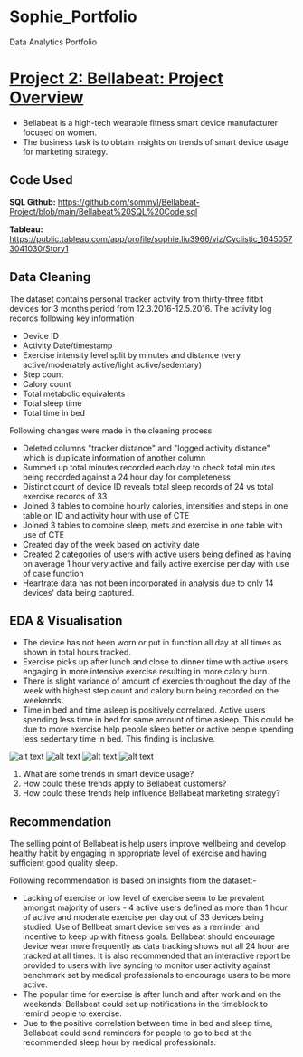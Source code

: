 # Sophie_Portfolio
Data Analytics Portfolio

# [Project 2: Bellabeat: Project Overview](https://github.com/sommyl/Sophie-Portfolio/blob/main/Cyclistic%20Project.md) 
* Bellabeat is a high-tech wearable fitness smart device manufacturer focused on women.
* The business task is to obtain insights on trends of smart device usage for marketing strategy.

## Code Used
**SQL Github:** https://github.com/sommyl/Bellabeat-Project/blob/main/Bellabeat%20SQL%20Code.sql

**Tableau:** https://public.tableau.com/app/profile/sophie.liu3966/viz/Cyclistic_16450573041030/Story1

## Data Cleaning

The dataset contains personal tracker activity from thirty-three fitbit devices for 3 months period from 12.3.2016-12.5.2016. The activity log records following key information

* Device ID
* Activity Date/timestamp
* Exercise intensity level split by minutes and distance (very active/moderately active/light active/sedentary)
* Step count
* Calory count
* Total metabolic equivalents
* Total sleep time
* Total time in bed

Following changes were made in the cleaning process

*	Deleted columns "tracker distance" and "logged activity distance" which is duplicate information of another column
*	Summed up total minutes recorded each day to check total minutes being recorded against a 24 hour day for completeness
*	Distinct count of device ID reveals total sleep records of 24 vs total exercise records of 33
*	Joined 3 tables to combine hourly calories, intensities and steps in one table on ID and activity hour with use of CTE
*	Joined 3 tables to combine sleep, mets and exercise in one table with use of CTE
*	Created day of the week based on activity date
*	Created 2 categories of users with active users being defined as having on average 1 hour very active and faily active exercise per day with use of case function
* Heartrate data has not been incorporated in analysis due to only 14 devices' data being captured.

## EDA & Visualisation 
* The device has not been worn or put in function all day at all times as shown in total hours tracked.
* Exercise picks up after lunch and close to dinner time with active users engaging in more intensive exercise resulting in more calory burn.
* There is slight variance of amount of exercies throughout the day of the week with highest step count and calory burn being recorded on the weekends.
* Time in bed and time asleep is positively correlated. Active users spending less time in bed for same amount of time asleep. This could be due to more exercise help people sleep better or active people spending less sedentary time in bed. This finding is inclusive. 

![alt text](https://github.com/sommyl/Sophie-Portfolio/blob/main/month.png "Number of Trips and Trip Length by Month")
![alt text](https://github.com/sommyl/Sophie-Portfolio/blob/main/weekday.png "Number of Trips and Trip Length by Day of the Week")
![alt text](https://github.com/sommyl/Sophie-Portfolio/blob/main/hour.png "Number of Trips and Trip Length by Hour")
![alt text](https://github.com/sommyl/Sophie-Portfolio/blob/main/map.png "Map of Start and End Location")

1. What are some trends in smart device usage?
2. How could these trends apply to Bellabeat customers?
3. How could these trends help influence Bellabeat marketing strategy?

## Recommendation
The selling point of Bellabeat is help users improve wellbeing and develop healthy habit by engaging in appropriate level of exercise and having sufficient good quality sleep.

Following recommendation is based on insights from the dataset:-
* Lacking of exercise or low level of exercise seem to be prevalent amongst majority of users - 4 active users defined as more than 1 hour of active and moderate exercise per day out of 33 devices being studied. Use of Bellbeat smart device serves as a reminder and incentive to keep up with fitness goals. Bellabeat should encourage device wear more frequently as data tracking shows not all 24 hour are tracked at all times. It is also recommended that an interactive report be provided to users with live syncing to monitor user activity against benchmark set by medical professionals to encourage users to be more active.
* The popular time for exercise is after lunch and after work and on the weekends. Bellabeat could set up notifications in the timeblock to remind people to exercise.
* Due to the positive correlation between time in bed and sleep time, Bellabeat could send reminders for people to go to bed at the recommended sleep hour by medical professionals.
